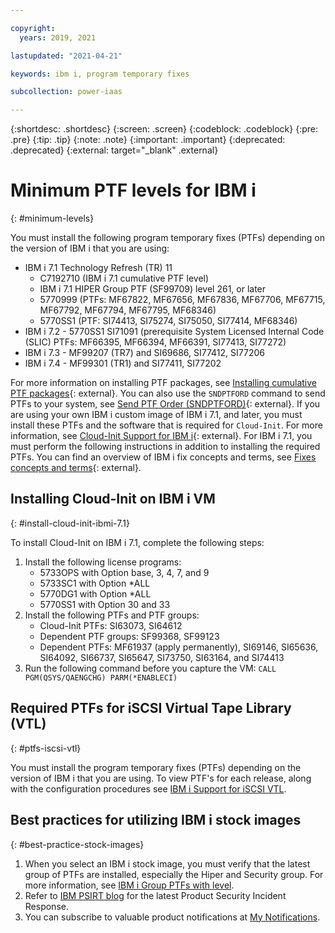 ```yaml
---

copyright:
  years: 2019, 2021

lastupdated: "2021-04-21"

keywords: ibm i, program temporary fixes

subcollection: power-iaas

---
```

{:shortdesc: .shortdesc}
{:screen: .screen}
{:codeblock: .codeblock}
{:pre: .pre}
{:tip: .tip}
{:note: .note}
{:important: .important}
{:deprecated: .deprecated}
{:external: target="_blank" .external}

# Minimum PTF levels for IBM i
{: #minimum-levels}

You must install the following program temporary fixes (PTFs) depending on the version of IBM i that you are using:

- IBM i 7.1 Technology Refresh (TR) 11
    - C7192710 (IBM i 7.1 cumulative PTF level)
    - IBM i 7.1 HIPER Group PTF (SF99709) level 261, or later
    - 5770999 (PTFs: MF67822, MF67656, MF67836, MF67706, MF67715, MF67792, MF67794, MF67795, MF68346)
    - 5770SS1 (PTF: SI74413, SI75274, SI75050, SI77414, MF68346)
- IBM i 7.2 - 5770SS1 SI71091 (prerequisite System Licensed Internal Code (SLIC) PTFs: MF66395, MF66394, MF66391, SI77413, SI77272)
- IBM i 7.3 - MF99207 (TR7) and SI69686, SI77412, SI77206
- IBM i 7.4 - MF99301 (TR1) and SI77411, SI77202

For more information on installing PTF packages, see [Installing cumulative PTF packages](https://www.ibm.com/docs/en/i/7.4?topic=scenario-installing-cumulative-ptf-packages){: external}. You can also use the `SNDPTFORD` command to send PTFs to your system, see [Send PTF Order (SNDPTFORD)](https://www.ibm.com/docs/en/i/7.4?topic=ssw_ibm_i_74/cl/sndptford.htm){: external}. If you are using your own IBM i custom image of IBM i 7.1, and later, you must install these PTFs and the software that is required for `Cloud-Init`. For more information, see [Cloud-Init Support for IBM i](https://www.ibm.com/support/pages/node/1166194){: external}. For IBM i 7.1, you must perform the following instructions in addition to installing the required PTFs. 
You can find an overview of IBM i fix concepts and terms, see [Fixes concepts and terms](https://www.ibm.com/docs/en/i/7.4?topic=fixes-concepts-terms){: external}.

## Installing Cloud-Init on IBM i VM
{: #install-cloud-init-ibmi-7.1}

To install Cloud-Init on IBM i 7.1, complete the following steps:

1. Install the following license programs:
   - 5733OPS with Option base, 3, 4, 7, and 9
   - 5733SC1 with Option *ALL
   - 5770DG1 with Option *ALL
   - 5770SS1 with Option 30 and 33
2. Install the following PTFs and PTF groups:
   - Cloud-Init PTFs:  SI63073, SI64612
   - Dependent PTF groups: SF99368, SF99123
   - Dependent PTFs:  MF61937 (apply permanently), SI69146, SI65636, SI64092, SI66737, SI65647, SI73750, SI63164, and SI74413
3. Run the following command before you capture the VM:
   `CALL PGM(QSYS/QAENGCHG) PARM(*ENABLECI)`

## Required PTFs for iSCSI Virtual Tape Library (VTL)
{: #ptfs-iscsi-vtl}

You must install the program temporary fixes (PTFs) depending on the version of IBM i that you are using. To view PTF's for each release, along with the configuration procedures see [IBM i Support for iSCSI VTL](https://www.ibm.com/support/pages/ibm-i-removable-media-support-iscsi-vtl). 

## Best practices for utilizing IBM i stock images 
{: #best-practice-stock-images}

1.	When you select an IBM i stock image, you must verify that the latest group of PTFs are installed, especially the Hiper and Security group. For more information, see [IBM i Group PTFs with level](https://www.ibm.com/support/pages/ibm-i-group-ptfs-level). 
2.	Refer to [IBM PSIRT blog](https://www.ibm.com/blogs/psirt/) for the latest Product Security Incident Response. 
3.	You can subscribe to valuable product notifications at [My Notifications](https://www.ibm.com/support/pages/node/253211).

